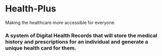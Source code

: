 # Health-Plus
Making the healthcare more accessible for everyone.

### A system of Digital Health Records that will store the medical history and prescriptions for an individual and generate a unique health card for them. 
